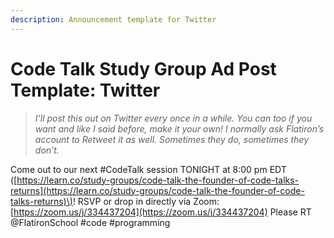 ```yaml
---
description: Announcement template for Twitter
---
```


# Code Talk Study Group Ad Post Template: Twitter

> _I’ll post this out on Twitter every once in a while. You can too if you want and like I said before, make it your own! I normally ask Flatiron’s account to Retweet it as well. Sometimes they do, sometimes they don’t._

Come out to our next \#CodeTalk session TONIGHT at 8:00 pm EDT \([https://learn.co/study-groups/code-talk-the-founder-of-code-talks-returns](https://learn.co/study-groups/code-talk-the-founder-of-code-talks-returns)\)! RSVP or drop in directly via Zoom: [https://zoom.us/j/334437204](https://zoom.us/j/334437204) Please RT @FlatironSchool \#code \#programming

